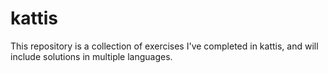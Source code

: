 # kattis

This repository is a collection of exercises I've completed in kattis, and will include solutions in multiple languages.
